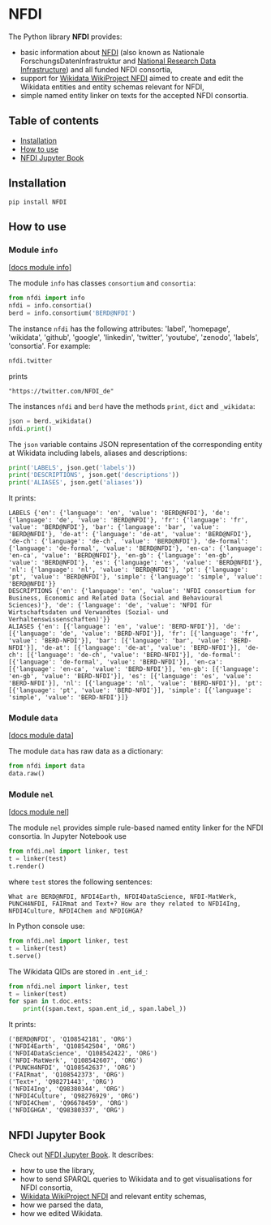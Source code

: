 # NFDI

The Python library **NFDI** provides:
* basic information about [NFDI](https://www.nfdi.de) (also known as Nationale ForschungsDatenInfrastruktur and [National Research Data Infrastructure](https://www.dfg.de/en/research_funding/programmes/nfdi/index.html)) and all funded NFDI consortia,
* support for [Wikidata WikiProject NFDI](https://www.wikidata.org/wiki/Wikidata:WikiProject_NFDI) aimed to create and edit the Wikidata entities and entity schemas relevant for NFDI,
* simple named entity linker on texts for the accepted NFDI consortia.

## Table of contents
* [Installation](#installation)
* [How to use](#how-to-use)
* [NFDI Jupyter Book](#nfdi-jupyter-book)

## Installation

```shell
pip install NFDI
```

## How to use

### Module `info`

[[docs module info](https://ub-mannheim.github.io/NFDI/docs/how_to_use/quick_start_module_info.html)]

The module `info` has classes `consortium` and `consortia`:

```python
from nfdi import info
nfdi = info.consortia()
berd = info.consortium('BERD@NFDI')
```

The instance `nfdi` has the following attributes: 'label', 'homepage', 'wikidata', 'github', 'google', 'linkedin', 'twitter', 'youtube', 'zenodo', 'labels', 'consortia'. For example:
```python
nfdi.twitter
```
prints
```shell
"https://twitter.com/NFDI_de"
```

The instances `nfdi` and `berd` have the methods `print`, `dict` and `_wikidata`:
 ```python
json = berd._wikidata()
nfdi.print()
```

The `json` variable contains JSON representation of the corresponding entity at Wikidata including labels, aliases and descriptions:
```python
print('LABELS', json.get('labels'))
print('DESCRIPTIONS', json.get('descriptions'))
print('ALIASES', json.get('aliases'))
```
It prints:
```shell
LABELS {'en': {'language': 'en', 'value': 'BERD@NFDI'}, 'de': {'language': 'de', 'value': 'BERD@NFDI'}, 'fr': {'language': 'fr', 'value': 'BERD@NFDI'}, 'bar': {'language': 'bar', 'value': 'BERD@NFDI'}, 'de-at': {'language': 'de-at', 'value': 'BERD@NFDI'}, 'de-ch': {'language': 'de-ch', 'value': 'BERD@NFDI'}, 'de-formal': {'language': 'de-formal', 'value': 'BERD@NFDI'}, 'en-ca': {'language': 'en-ca', 'value': 'BERD@NFDI'}, 'en-gb': {'language': 'en-gb', 'value': 'BERD@NFDI'}, 'es': {'language': 'es', 'value': 'BERD@NFDI'}, 'nl': {'language': 'nl', 'value': 'BERD@NFDI'}, 'pt': {'language': 'pt', 'value': 'BERD@NFDI'}, 'simple': {'language': 'simple', 'value': 'BERD@NFDI'}}
DESCRIPTIONS {'en': {'language': 'en', 'value': 'NFDI consortium for Business, Economic and Related Data (Social and Behavioural Sciences)'}, 'de': {'language': 'de', 'value': 'NFDI für Wirtschaftsdaten und Verwandtes (Sozial- und Verhaltenswissenschaften)'}}
ALIASES {'en': [{'language': 'en', 'value': 'BERD-NFDI'}], 'de': [{'language': 'de', 'value': 'BERD-NFDI'}], 'fr': [{'language': 'fr', 'value': 'BERD-NFDI'}], 'bar': [{'language': 'bar', 'value': 'BERD-NFDI'}], 'de-at': [{'language': 'de-at', 'value': 'BERD-NFDI'}], 'de-ch': [{'language': 'de-ch', 'value': 'BERD-NFDI'}], 'de-formal': [{'language': 'de-formal', 'value': 'BERD-NFDI'}], 'en-ca': [{'language': 'en-ca', 'value': 'BERD-NFDI'}], 'en-gb': [{'language': 'en-gb', 'value': 'BERD-NFDI'}], 'es': [{'language': 'es', 'value': 'BERD-NFDI'}], 'nl': [{'language': 'nl', 'value': 'BERD-NFDI'}], 'pt': [{'language': 'pt', 'value': 'BERD-NFDI'}], 'simple': [{'language': 'simple', 'value': 'BERD-NFDI'}]}
```

### Module `data`

[[docs module data](https://ub-mannheim.github.io/NFDI/docs/how_to_use/quick_start_module_data.html)]

The module `data` has raw data as a dictionary:
```python
from nfdi import data
data.raw()
```

### Module `nel`

[[docs module nel](https://ub-mannheim.github.io/NFDI/docs/how_to_use/quick_start_module_nel.html)]

The module `nel` provides simple rule-based named entity linker for the NFDI consortia. In Jupyter Notebook use
```python
from nfdi.nel import linker, test
t = linker(test)
t.render()
```
where `test` stores the following sentences:
```shell
What are BERD@NFDI, NFDI4Earth, NFDI4DataScience, NFDI-MatWerk, PUNCH4NFDI, FAIRmat and Text+? How are they related to NFDI4Ing, NFDI4Culture, NFDI4Chem and NFDIGHGA?
```

In Python console use:
```python
from nfdi.nel import linker, test
t = linker(test)
t.serve()
```

The Wikidata QIDs are stored in `.ent_id_`:
```python
from nfdi.nel import linker, test
t = linker(test)
for span in t.doc.ents:
    print((span.text, span.ent_id_, span.label_))
```

It prints:
```shell
('BERD@NFDI', 'Q108542181', 'ORG')
('NFDI4Earth', 'Q108542504', 'ORG')
('NFDI4DataScience', 'Q108542422', 'ORG')
('NFDI-MatWerk', 'Q108542607', 'ORG')
('PUNCH4NFDI', 'Q108542637', 'ORG')
('FAIRmat', 'Q108542373', 'ORG')
('Text+', 'Q98271443', 'ORG')
('NFDI4Ing', 'Q98380344', 'ORG')
('NFDI4Culture', 'Q98276929', 'ORG')
('NFDI4Chem', 'Q96678459', 'ORG')
('NFDIGHGA', 'Q98380337', 'ORG')
```

## NFDI Jupyter Book

Check out [NFDI Jupyter Book](https://ub-mannheim.github.io/NFDI). It describes:
* how to use the library,
* how to send SPARQL queries to Wikidata and to get visualisations for NFDI consortia,
* [Wikidata WikiProject NFDI](https://www.wikidata.org/wiki/Wikidata:WikiProject_NFDI) and relevant entity schemas,
* how we parsed the data,
* how we edited Wikidata.